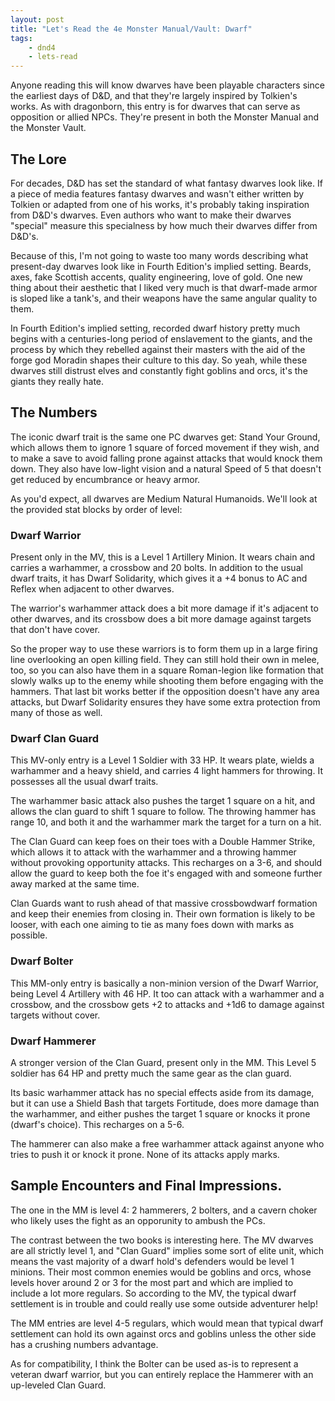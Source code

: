 ```yaml
---
layout: post
title: "Let's Read the 4e Monster Manual/Vault: Dwarf"
tags:
    - dnd4
    - lets-read
---
```


Anyone reading this will know dwarves have been playable characters since the
earliest days of D&D, and that they're largely inspired by Tolkien's works. As
with dragonborn, this entry is for dwarves that can serve as opposition or
allied NPCs. They're present in both the Monster Manual and the Monster Vault.

## The Lore

For decades, D&D has set the standard of what fantasy dwarves look like. If a
piece of media features fantasy dwarves and wasn't either written by Tolkien or
adapted from one of his works, it's probably taking inspiration from D&D's
dwarves. Even authors who want to make their dwarves "special" measure this
specialness by how much their dwarves differ from D&D's.

Because of this, I'm not going to waste too many words describing what
present-day dwarves look like in Fourth Edition's implied setting. Beards, axes,
fake Scottish accents, quality engineering, love of gold. One new thing about
their aesthetic that I liked very much is that dwarf-made armor is sloped like a
tank's, and their weapons have the same angular quality to them.

In Fourth Edition's implied setting, recorded dwarf history pretty much begins
with a centuries-long period of enslavement to the giants, and the process by
which they rebelled against their masters with the aid of the forge god Moradin
shapes their culture to this day. So yeah, while these dwarves still distrust
elves and constantly fight goblins and orcs, it's the giants they really hate.

## The Numbers

The iconic dwarf trait is the same one PC dwarves get: Stand Your Ground, which
allows them to ignore 1 square of forced movement if they wish, and to make a
save to avoid falling prone against attacks that would knock them down. They
also have low-light vision and a natural Speed of 5 that doesn't get reduced by
encumbrance or heavy armor.

As you'd expect, all dwarves are Medium Natural Humanoids. We'll look at the
provided stat blocks by order of level:

### Dwarf Warrior

Present only in the MV, this is a Level 1 Artillery Minion. It wears chain and
carries a warhammer, a crossbow and 20 bolts. In addition to the usual dwarf
traits, it has Dwarf Solidarity, which gives it a +4 bonus to AC and Reflex when
adjacent to other dwarves.

The warrior's warhammer attack does a bit more damage if it's adjacent to other
dwarves, and its crossbow does a bit more damage against targets that don't have
cover.

So the proper way to use these warriors is to form them up in a large firing
line overlooking an open killing field. They can still hold their own in melee,
too, so you can also have them in a square Roman-legion like formation that
slowly walks up to the enemy while shooting them before engaging with the
hammers. That last bit works better if the opposition doesn't have any area
attacks, but Dwarf Solidarity ensures they have some extra protection from many
of those as well.

### Dwarf Clan Guard

This MV-only entry is a Level 1 Soldier with 33 HP. It wears plate, wields a
warhammer and a heavy shield, and carries 4 light hammers for throwing. It
possesses all the usual dwarf traits.

The warhammer basic attack also pushes the target 1 square on a hit, and allows
the clan guard to shift 1 square to follow. The throwing hammer has range 10,
and both it and the warhammer mark the target for a turn on a hit.

The Clan Guard can keep foes on their toes with a Double Hammer Strike, which
allows it to attack with the warhammer and a throwing hammer without provoking
opportunity attacks. This recharges on a 3-6, and should allow the guard to keep
both the foe it's engaged with and someone further away marked at the same time.

Clan Guards want to rush ahead of that massive crossbowdwarf formation and keep
their enemies from closing in. Their own formation is likely to be looser, with
each one aiming to tie as many foes down with marks as possible.

### Dwarf Bolter

This MM-only entry is basically a non-minion version of the Dwarf Warrior, being
Level 4 Artillery with 46 HP. It too can attack with a warhammer and a crossbow,
and the crossbow gets +2 to attacks and +1d6 to damage against targets without
cover.

### Dwarf Hammerer

A stronger version of the Clan Guard, present only in the MM. This Level 5
soldier has 64 HP and pretty much the same gear as the clan guard.

Its basic warhammer attack has no special effects aside from its damage, but it
can use a Shield Bash that targets Fortitude, does more damage than the
warhammer, and either pushes the target 1 square or knocks it prone (dwarf's
choice). This recharges on a 5-6.

The hammerer can also make a free warhammer attack against anyone who tries to
push it or knock it prone. None of its attacks apply marks.

## Sample Encounters and Final Impressions.

The one in the MM is level 4: 2 hammerers, 2 bolters, and a cavern choker who
likely uses the fight as an opporunity to ambush the PCs.

The contrast between the two books is interesting here. The MV dwarves are all
strictly level 1, and "Clan Guard" implies some sort of elite unit, which means
the vast majority of a dwarf hold's defenders would be level 1 minions. Their
most common enemies would be goblins and orcs, whose levels hover around 2 or 3
for the most part and which are implied to include a lot more regulars. So
according to the MV, the typical dwarf settlement is in trouble and could really
use some outside adventurer help!

The MM entries are level 4-5 regulars, which would mean that typical dwarf
settlement can hold its own against orcs and goblins unless the other side has a
crushing numbers advantage.

As for compatibility, I think the Bolter can be used as-is to represent a
veteran dwarf warrior, but you can entirely replace the Hammerer with an
up-leveled Clan Guard.
